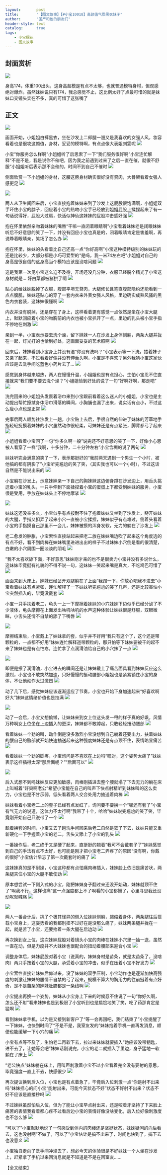 ```yaml
---
layout:       post
title:        "【图文故事】【#小宝10018】高颜值气质黑衣妹子"
author:       "国产和他的朋友们"
header-style: text
catalog:      true
tags:
    - 小宝探花
    - 图文故事
---
```


## 封面赏析

![](https://tj.946zy.app/tupian/forum/202411/18/152829ralkquq9tacqjvak.gif)

身高174，体重100出头，这身高超模是有点不太够，也就普通模特身材，但观感绝对爆炸。虽然妹妹说只有174，我总感觉不止，这比例太好了点最可惜的就是妹妹口交镜头实在不多，真的可惜了这张嘴了

## 正文

![](https://tj.946zy.app/tupian/forum/202411/18/151057r5lty9n9xzoo9lgo.gif)

画面开始，小姐姐白裤黑衣，坐在沙发上二郎腿一翘又是我喜欢的女强人风，妆容看着也是很攻这颜值，身材，妥妥的模特啊，有点点像大表姐刘雯呢
![](https://tj.946zy.app/tupian/forum/202411/18/151103vfsp9pbii1wrd690.gif)

小宝“你服务怎么样啊”小姐姐听了后思索了一下“我们服务很好啊”小宝连忙解释“不是不是，我是说你不催吧，因为我之前遇到过来了之后一直在催，就很不舒服”小姐姐听后表示那不会催的，时间不到自己不催时
![](https://tj.946zy.app/tupian/forum/202411/18/151107c88o8zpi6i8oippz.gif)

侧面欣赏一下小姐姐的身材，这腰这胯身材确实很好没有赘肉，大骨架看着女强人感更足
![](https://tj.946zy.app/tupian/forum/202411/18/151111dw2b7ids2idxnpyu.gif)

![](https://tj.946zy.app/tupian/forum/202411/18/151114r3ynw8gcwzbyeqqy.gif)

两人从卫生间回来后，小宝直接抱着妹妹来到了沙发上这屁股很饱满啊，小姐姐双手环住小宝的脖子，回应着小宝的热吻小宝手已经放到姐姐屁股上揉捏起来了有一句话说得好，屁股大过肩，快活似神仙这妹妹的屁股冲击感好强
![](https://tj.946zy.app/tupian/forum/202411/18/151118dkibz2zzl1bl442g.gif)

抱在怀里依然亲吻着妹妹的嘴唇“干嘛一直闭着眼睛啊”小宝看着妹妹老是闭眼妹妹听后不好意思的笑了一下，并没有回应小宝也真是的，闭着眼睛肯定是害羞啊，再说睁着眼睛亲，笑场了怎么办
![](https://tj.946zy.app/tupian/forum/202411/18/151123u8mf04pv1pdevmdz.gif)

抱在怀里，妹妹的头看着比自己还高一点“你好高啊”小宝这种模特级别的妹妹玩的还是比较少，大部分都是小巧可爱型的“是吗，我一米74左右吧”小姐姐对自己的身高是很自信的这身高当个模特应该是没啥问题
![](https://tj.946zy.app/tupian/forum/202411/18/151128kdm49ty9zhwdtmwv.gif)

这是我第一次见小宝这么迫不及待，开场还没几分钟，衣服已经脱个精光了小宝这身材就是... 好白菜都被猪拱了啊
![](https://tj.946zy.app/tupian/forum/202411/18/151133m2gz0ypoccbpzzi2.gif)

贴心的给妹妹脱掉了衣服，腹部平坦无赘肉，大腿修长且笔直腹部隐约还能看到一点点腹肌，妹妹还贴心的穿了一套内衣来外表女强人风格，里边确实成熟风骚的黑色内衣套装，这妹妹很懂啊
![](https://tj.946zy.app/tupian/forum/202411/18/151136tvzdggnouvvun39u.gif)

内衣并没有脱掉，还是穿在了身上，这样看着更有感觉一点依然是坐在小宝大腿上，默默回应着小宝的吻胸前的内衣也被小宝扒开了一点，里边的乳头被小宝手指不停地在刺激
![](https://tj.946zy.app/tupian/forum/202411/18/151139t91rkb91dpidzr8v.gif)

亲到一半，小宝表示要去洗个澡，留下妹妹一人在沙发上身体侧躺，两条大腿并拢在一起，灯光打的也恰到好处，这画面妥妥的艺术照啊
![](https://tj.946zy.app/tupian/forum/202411/18/151143opsx0zf2xfarxxfr.gif)

回来后，妹妹看到小宝身上并没有湿“你没有洗吗？”小宝表示等一下洗，搂着妹子又亲了起来，不过看着好像并没有伸舌头啊，小宝是不喜欢？另外我猜小宝这家伙应该是去洗手间吃蓝色小药片去了...
![](https://tj.946zy.app/tupian/forum/202411/18/151958p00z51iqj01a64vv.gif)

感觉到身体越来越热，两人在慢慢升温，小姐姐也是有点担心，生怕小宝忍不住直接就来“我们要不要去洗个澡？”小姐姐恰到好处的说了一句“好啊好啊，那走吧”
![](https://tj.946zy.app/tupian/forum/202411/18/151149yo3jje44oco8tjmx.gif)

洗完回来的小姐姐头发裹着浴巾来到小宝跟前看着这么迷人的小姐姐，小宝也是主动提出帮忙擦拭身体浴巾滑落的瞬间，小胸脯也漏了出来，说实话有点小，不过这么瘦小点也是正常
![](https://tj.946zy.app/tupian/forum/202411/18/151153sdu9979v2vvsh92k.gif)

完事后两人顺势往沙发上一趟，小宝贴上去后，手很自然的伸进了妹妹的芳草地手指轻轻抚摸着妹妹的小穴虽然动作很轻柔，可妹妹还是有点紧张，脚背都弓了起来
![](https://tj.946zy.app/tupian/forum/202411/18/151158kr0jjqubkhykjajx.gif)

小姐姐看着小宝问了一句“你多久啊一般”说完还不好意思的笑了一下，好像小心思被人看穿了一样“我啊，十多分钟，二十分钟左右”小宝含糊的说了两句
![](https://tj.946zy.app/tupian/forum/202411/18/151203okk51v5dv1pkxxuq.gif)

妹妹听完会满意的笑了一下，表示那挺好的“我前两天遇到一个男生一个小时，被他搞的都有阴影了”小宝听完尴尬的笑了笑，（其实我也可以一个小时），不过这话自然是不能说出来的
![](https://tj.946zy.app/tupian/forum/202411/18/151207gmrntwhmaerqrfhw.gif)

小宝躺在沙发上，示意妹妹亲一下自己的胸妹妹这边俯身蹲在沙发边上，用舌头挑逗着小宝的乳头，一只手伸到下面揉捏着小宝的蛋蛋上下都受到妹妹的服务，小宝很是受用，手放在妹妹头上不停地摩挲
![](https://tj.946zy.app/tupian/forum/202411/18/151212eqz7g9b764ib6ro6.gif)

![](https://tj.946zy.app/tupian/forum/202411/18/151213y29llo61m9ujjn9r.gif)

妹妹这还没亲多久，小宝似乎有点按耐不住了抱着妹妹又坐到了沙发上，掰开妹妹的大腿，手指又扣弄了起来小穴一直被小宝揉捏，妹妹似乎有点难过，侧着头看着小宝的手指摸自己那里不一会儿，妹妹被摸的浑身发软，无力的躺在了沙发上
![](https://tj.946zy.app/tupian/forum/202411/18/151216buglzw80ig8sghg6.gif)

老二愈发的肿胀，小宝索性直接站起来把老二放在妹妹嘴边吹了起来这个角度选的有点不好，看不到肉棒在妹妹嘴里进进出出的样子不过妹妹小穴倒是看的很清楚，白嫩的小穴周围一圈淡淡的阴毛
![](https://tj.946zy.app/tupian/forum/202411/18/151220f0kfugbqwfjznbqo.gif)

“我不太喜欢舔下面，不好意思”妹妹刚才亲的也不是很卖力小宝并没有多说什么，这妹妹毕竟挺有礼貌的不得不说一句，这妹妹一笑起来嘴是真大，不吃鸡巴可惜了
![](https://tj.946zy.app/tupian/forum/202411/18/151225b7m4jldj42xmluje.gif)

画面来到大床上，妹妹已经岔开双腿躺在了上面“我蹭一下，你放心吧我不进去”小宝看着妹妹有点紧张，连忙解释了一下妹妹听完尴尬的笑了几声，还是比较害怕小宝突然插入的，毕竟没戴套
![](https://tj.946zy.app/tupian/forum/202411/18/151227zb1dlznyqqd811jl.gif)

小宝一只手扶着老二，龟头一上一下摩擦着妹妹的小穴妹妹下边似乎已经分泌了不少液体，龟头摩擦在上面发出咕叽咕叽的水声这种体验让妹妹很是舒服，双眼微眯，小舌头还情不自禁的舔了下嘴唇
![](https://tj.946zy.app/tupian/forum/202411/18/151231w5n3iec5zxmcefxn.gif)

![](https://tj.946zy.app/tupian/forum/202411/18/151235pybw9l000ii00zb9.gif)

摩擦结束后，小宝戴上了妹妹拿的套，似乎并不好用“我只有这个了，这个还是带颗粒的，一点都不好用”妹妹连忙解释道带颗粒的，那只怕等下妹妹要被干的起不来了妹妹也是有点怕疼，连忙拿了点润滑油给自己的小穴抹了一点
![](https://tj.946zy.app/tupian/forum/202411/18/151239nrqe0r950aq5zvq0.gif)

![](https://tj.946zy.app/tupian/forum/202411/18/151244lhbkbrr6bggkbm33.gif)

即便是擦了润滑油，小宝进去的瞬间还是让妹妹戴上了痛苦面具看到妹妹反应这么激烈，小宝也不敢突然加速，只好慢慢的挺动腰部小姐姐也是紧紧锁住小宝的身体，不让他动作太过激烈
![](https://tj.946zy.app/tupian/forum/202411/18/151247qkyfmcqv9d2qrvzr.gif)

动了几下后，感觉妹妹应该逐渐适应了节奏，小宝也开始下身加速起来“好喜欢啊好大”妹妹这情绪价值也是拉满
![](https://tj.946zy.app/tupian/forum/202411/18/151252yw46g4i18sx5x2y8.gif)

![](https://tj.946zy.app/tupian/forum/202411/18/151255t944zmqjv3sjjjzm.gif)

动了一会后，小宝又想偷懒，让妹妹来到女上位这头发一甩的样子真的好飒，风情万种啊女上位坐在上边插入的更深，妹妹都不敢蹲起，只敢轻轻扭动腰部
![](https://tj.946zy.app/tupian/forum/202411/18/151258ghfbobb9b32k2kv9.gif)

看着妹妹一个劲的叫，动作倒是没多激烈小宝没想到自己躺着还要出力，扶着妹妹的腰自己的胯部就开始快速抽送起来这种强度妹妹还是有点顶不住，表情略显痛苦
![](https://tj.946zy.app/tupian/forum/202411/18/151301rtz81qsitc5ciimo.gif)

看着妹妹一个劲的脚疼，小宝询问是不喜欢在上边吗“嗯对，这个姿势太痛了”妹妹表示这样插得太深“那后面呢？”“后面可以”
![](https://tj.946zy.app/tupian/forum/202411/18/151307s9fhbxzb1ayxh35b.gif)

![](https://tj.946zy.app/tupian/forum/202411/18/151312zghv3543q45qhnhx.gif)

后入式想不到吗妹妹反应更加敏感，肉棒刚插进去整个腰就塌了下去无力的躺在床上叫喊着“好爽啊老公”希望小宝能在自己的叫声下快点射精听到妹妹叫的这么卖力，小宝也是不甘示弱，低头看着两人交合处用力抽送着肉棒
![](https://tj.946zy.app/tupian/forum/202411/18/151315vnt202mowq9q0pul.gif)

妹妹看着小宝老二上的套子已经有点发红了，询问要不要换一个“哪还有套了”小宝有气无力的说道，这体力不太行啊“我带了十个，哈哈”妹妹说完尴尬的笑了笑，毕竟刚开始自己只说带了一个
![](https://tj.946zy.app/tupian/forum/202411/18/151320vsvik5siqpr2hrsg.gif)

趁着换套的时间，小宝又去了趟洗手间回来后老二自然是软了下去，妹妹只能又重新硬化一下手握着小宝的老二，舌头又舔上了小宝的乳头
![](https://tj.946zy.app/tupian/forum/202411/18/151325owwaw5q2g5e7zow1.gif)

一番操作后，老二终于又是硬了起来，直挺挺的翘着“我可不会戴套子了”妹妹感觉到自己的手法有点不太好，也可能是刚才把小宝老二弄疼了的原因“没有啊，你戴的很好”小宝估计早忘了第一次戴套时的痛了
![](https://tj.946zy.app/tupian/forum/202411/18/151328imuike1s47ul4ls9.gif)

这妹妹真的是不耐操，小宝这种都有点怕痛肉棒插入，妹妹脸上依旧是痛苦状，两条腿夹住小宝的大腿不敢使劲
![](https://tj.946zy.app/tupian/forum/202411/18/151332lv14xdbs2jyeyl1e.gif)

原本想尝试一下侧入式的小宝，刚把妹妹身子翻过来还没开始动，妹妹就顶不住了“啊我不行，这样也痛”这一点强度都上不了啊看的小宝都懵了，心里寻思我还没动呢就喊痛
![](https://tj.946zy.app/tupian/forum/202411/18/151335l7xrmk6i744r73x7.gif)

![](https://tj.946zy.app/tupian/forum/202411/18/151340p6ad2ig05j0h4izo.gif)

两人一番合计后，挑了个极其怪异的侧入位妹妹侧躺，蜷缩着身体，两条腿往后搭载小宝身上，这姿势看的我都别扭不过好在是没那么痛了，妹妹两条腿并拢在一起，就是苦了小宝，还要抬着一条大腿在后边动
![](https://tj.946zy.app/tupian/forum/202411/18/151343gybzi50eibeb6axx.gif)

再次换到女上位，这次妹妹屁股对着镜头小宝的肉棒在妹妹小穴里一抽一送，虽然一直在动，但是力度并不大妹妹也很配合的扭动着腰部来迎合小宝
![](https://tj.946zy.app/tupian/forum/202411/18/151347mfzge9sb99axexev.gif)

调整身体后，妹妹屁股对着小宝（说真的，妹妹身材是苗条，就是太苗条了，没啥肉）两只手按着小宝的大腿，承受着小宝的冲击，似乎在压着小宝不好发力
![](https://tj.946zy.app/tupian/forum/202411/18/151352o6cjiw6c28qr8lkl.gif)

小宝索性直接让妹妹后仰过来，没了妹妹的双手压制，小宝动作也是逐渐加快高强度的刺激让妹妹的腰情不自禁的弓了起来，规模不算大的胸用力的往前挺着有点好奇，是不是苗条的妹妹肚脐都是一条线啊
![](https://tj.946zy.app/tupian/forum/202411/18/152337qtkeket4mncayh9n.gif)

小宝提出再换一个姿势，妹妹从小宝身上下来的时候忍不住说了一句“你好久啊，怎么还不射”看来妹妹也是到极限了小宝听到也是尴尬地笑了笑，吃了药那肯定是猛啊
![](https://tj.946zy.app/tupian/forum/202411/18/151355dxhu86xb8cicjii7.gif)

看到妹妹拿手机，以为是又接到新客户了“等一会再回吧，我们结束了”小宝提醒了一下妹妹，也快到时间了“不是不是，我室友发的”妹妹抱着手机一直再发消息，顺便也能缓解一下小穴的痛
![](https://tj.946zy.app/tupian/forum/202411/18/151358h7l0tjuvjttyqtya.gif)

小宝有点等不及了，生怕老二再软下去，拉过来妹妹就要插入“她应该没带钥匙，进不去了，让她等会吧”妹妹话刚说完，小宝的老二就插入了里边，身子猛地一软躺在了床上
![](https://tj.946zy.app/tupian/forum/202411/18/151400hemkuuqe3e9uguei.gif)

“老公快点”妹妹躺在床上，用叫声刺激着小宝不过小宝看着完全没有要射的意思，毕竟强度一直上不去，快感很少
![](https://tj.946zy.app/tupian/forum/202411/18/151405meppbm60qdngdbnb.gif)

再次提议换到后入位，小宝也是有点着急了，毕竟后入位刺激一点“你是射不出来吗”妹妹担心的问小宝“能射出来，可能今天状态不好”状态不好射不出来？状态不好不应该是直接秒吗
![](https://tj.946zy.app/tupian/forum/202411/18/151408s3ta8jdwxlxwtlj0.gif)

不过妹妹虽然怕后入位，但为了能让小宝早点射出来，还是咬着牙坚持了下来脸上痛苦的表情我看着都心疼不过看后边小宝的表情好像没啥变化，后入位好像刺激度也不怎么够
![](https://tj.946zy.app/tupian/forum/202411/18/151411a3effloo8888i8p1.gif)

“可以了”小宝默默地说了一句感受到体内的肉棒还是坚挺状态，妹妹疑问的向后看去，这也没射啊“不做了，可以了”小宝估计是搞不出来了，时间也快到了，搞下去也没意义
![](https://tj.946zy.app/tupian/forum/202411/18/151413mhk2i22z2wec22v8.gif)

小宝独自走向了洗手间冲澡去了，想必今天的体验很是不好妹妹一个人坐在沙发上，赶紧拿了手机过来回消息就是不知道是不是在回室友......

【全文结束】